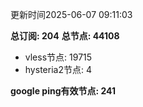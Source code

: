 更新时间2025-06-07 09:11:03

**总订阅: 204**
**总节点: 44108**
- vless节点: 19715
- hysteria2节点: 4

**google ping有效节点: 241**
